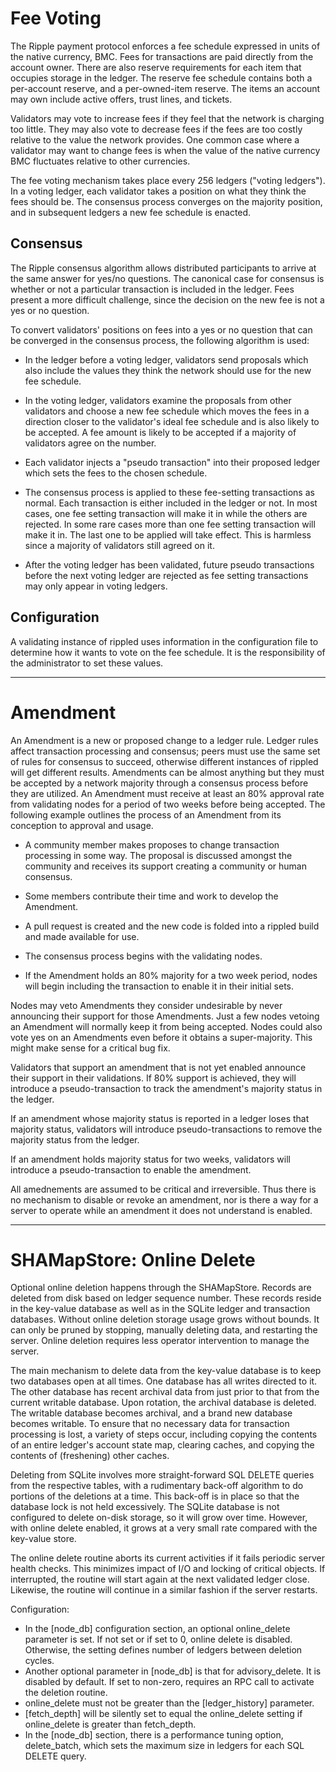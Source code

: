 # Fee Voting

The Ripple payment protocol enforces a fee schedule expressed in units of the
native currency, BMC. Fees for transactions are paid directly from the account
owner. There are also reserve requirements for each item that occupies storage
in the ledger. The reserve fee schedule contains both a per-account reserve,
and a per-owned-item reserve. The items an account may own include active
offers, trust lines, and tickets.

Validators may vote to increase fees if they feel that the network is charging
too little. They may also vote to decrease fees if the fees are too costly
relative to the value the network provides. One common case where a validator
may want to change fees is when the value of the native currency BMC fluctuates
relative to other currencies.

The fee voting mechanism takes place every 256 ledgers ("voting ledgers"). In
a voting ledger, each validator takes a position on what they think the fees
should be. The consensus process converges on the majority position, and in
subsequent ledgers a new fee schedule is enacted.

## Consensus

The Ripple consensus algorithm allows distributed participants to arrive at
the same answer for yes/no questions. The canonical case for consensus is
whether or not a particular transaction is included in the ledger. Fees
present a more difficult challenge, since the decision on the new fee is not
a yes or no question.

To convert validators' positions on fees into a yes or no question that can
be converged in the consensus process, the following algorithm is used:

- In the ledger before a voting ledger, validators send proposals which also
  include the values they think the network should use for the new fee schedule.

- In the voting ledger, validators examine the proposals from other validators
  and choose a new fee schedule which moves the fees in a direction closer to
  the validator's ideal fee schedule and is also likely to be accepted. A fee
  amount is likely to be accepted if a majority of validators agree on the
  number.

- Each validator injects a "pseudo transaction" into their proposed ledger
  which sets the fees to the chosen schedule.

- The consensus process is applied to these fee-setting transactions as normal.
  Each transaction is either included in the ledger or not. In most cases, one
  fee setting transaction will make it in while the others are rejected. In
  some rare cases more than one fee setting transaction will make it in. The
  last one to be applied will take effect. This is harmless since a majority
  of validators still agreed on it.

- After the voting ledger has been validated, future pseudo transactions
  before the next voting ledger are rejected as fee setting transactions may
  only appear in voting ledgers.

## Configuration

A validating instance of rippled uses information in the configuration file
to determine how it wants to vote on the fee schedule. It is the responsibility
of the administrator to set these values.

---

# Amendment

An Amendment is a new or proposed change to a ledger rule. Ledger rules affect 
transaction processing and consensus; peers must use the same set of rules for 
consensus to succeed, otherwise different instances of rippled will get 
different results. Amendments can be almost anything but they must be accepted 
by a network majority through a consensus process before they are utilized. An 
Amendment must receive at least an 80% approval rate from validating nodes for 
a period of two weeks before being accepted. The following example outlines the 
process of an Amendment from its conception to approval and usage. 

*  A community member makes proposes to change transaction processing in some 
  way. The proposal is discussed amongst the community and receives its support 
  creating a community or human consensus. 

*  Some members contribute their time and work to develop the Amendment.

*  A pull request is created and the new code is folded into a rippled build 
  and made available for use.

*  The consensus process begins with the validating nodes.

*  If the Amendment holds an 80% majority for a two week period, nodes will begin 
  including the transaction to enable it in their initial sets.

Nodes may veto Amendments they consider undesirable by never announcing their 
support for those Amendments. Just a few nodes vetoing an Amendment will normally 
keep it from being accepted. Nodes could also vote yes on an Amendments even 
before it obtains a super-majority. This might make sense for a critical bug fix.

Validators that support an amendment that is not yet enabled announce their
support in their validations. If 80% support is achieved, they will introduce
a pseudo-transaction to track the amendment's majority status in the ledger.

If an amendment whose majority status is reported in a ledger loses that
majority status, validators will introduce pseudo-transactions to remove
the majority status from the ledger.

If an amendment holds majority status for two weeks, validators will
introduce a pseudo-transaction to enable the amendment.

All amednements are assumed to be critical and irreversible. Thus there
is no mechanism to disable or revoke an amendment, nor is there a way
for a server to operate while an amendment it does not understand is
enabled.

---

# SHAMapStore: Online Delete

Optional online deletion happens through the SHAMapStore. Records are deleted
from disk based on ledger sequence number. These records reside in the
key-value database  as well as in the SQLite ledger and transaction databases.
Without online deletion storage usage grows without bounds. It can only
be pruned by stopping, manually deleting data, and restarting the server.
Online deletion requires less operator intervention to manage the server.

The main mechanism to delete data from the key-value database is to keep two
databases open at all times. One database has all writes directed to it. The
other database has recent archival data from just prior to that from the current
writable database.
Upon rotation, the archival database is deleted. The writable database becomes
archival, and a brand new database becomes writable. To ensure that no
necessary data for transaction processing is lost, a variety of steps occur,
including copying the contents of an entire ledger's account state map,
clearing caches, and copying the contents of (freshening) other caches.

Deleting from SQLite involves more straight-forward SQL DELETE queries from
the respective tables, with a rudimentary back-off algorithm to do portions
of the deletions at a time. This back-off is in place so that the database
lock is not held excessively. The SQLite database is not configured to
delete on-disk storage, so it will grow over time. However, with online delete
enabled, it grows at a very small rate compared with the key-value store.

The online delete routine aborts its current activities if it fails periodic
server health checks. This minimizes impact of I/O and locking of critical
objects. If interrupted, the routine will start again at the next validated
ledger close. Likewise, the routine will continue in a similar fashion if the
server restarts.

Configuration:

* In the [node_db] configuration section, an optional online_delete parameter is
set. If not set or if set to 0, online delete is disabled. Otherwise, the
setting defines number of ledgers between deletion cycles.
* Another optional parameter in [node_db] is that for advisory_delete. It is
disabled by default. If set to non-zero, requires an RPC call to activate the
deletion routine.
* online_delete must not be greater than the [ledger_history] parameter.
* [fetch_depth] will be silently set to equal the online_delete setting if
online_delete is greater than fetch_depth.
* In the [node_db] section, there is a performance tuning option, delete_batch,
which sets the maximum size in ledgers for each SQL DELETE query.
